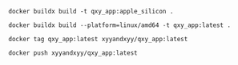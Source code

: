 
`docker buildx build -t qxy_app:apple_silicon .`

`docker buildx build --platform=linux/amd64 -t qxy_app:latest .`

`docker tag qxy_app:latest xyyandxyy/qxy_app:latest`

`docker push xyyandxyy/qxy_app:latest`